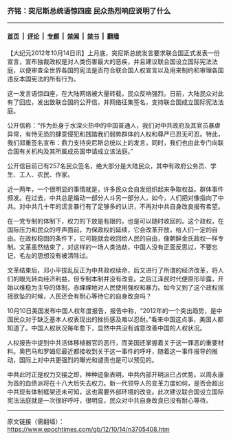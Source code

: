 ### 齐铭：突尼斯总统语惊四座 民众热烈响应说明了什么

---

#### [首页](../../../..?n3705408) &nbsp;|&nbsp; [评论](../../../../../epoch-comment?n3705408) &nbsp;|&nbsp; [专题](../../../../../epoch-special?n3705408) &nbsp;|&nbsp; [禁闻](../../../../../epoch-news?n3705408) &nbsp;|&nbsp; [禁书](../../../../../books?n3705408) &nbsp;|&nbsp; [翻墙](https://github.com/gfw-breaker/nogfw/blob/master/README.md?n3705408)


<div class="post_content" id="artbody" itemprop="articleBody">
 <!-- article content begin -->
 <p>
  【大纪元2012年10月14日讯】上月底，突尼斯总统发言要求联合国正式发表一份宣言，宣布独裁政权是对人类伤害最大的恶疾，并且建议联合国设立国际宪法法庭，以便审查全世界各国的宪法是否符合联合国人权宣言以及用来制约和审理各国违反本国宪法的所有行为。
 </p>
 <p>
  这一发言语惊四座，在大陆网络被大量转载，民众反响强烈。日前，大陆民众对此有了回应，发出致联合国的公开信，并网络征集签名，支持联合国成立国际宪法法庭。
 </p>
 <p>
  公开信称：“作为处身于水深火热中的中国普通人，我们对中共政府及其官员暴虐异常，有恃无恐的肆意侵犯和践踏我们弱势群体的人权和尊严已忍无可忍。特此，我们郑重签名宣布：鼎力支持突尼斯总统以上的发言，同时，我们也由此专门向联合国有关机构及其所属成员国申请成立该法庭。”
 </p>
 <p>
  公开信目前已有257名民众签名，绝大部分是大陆民众，其中有政府公务员、学生、工人、农民、作家。
 </p>
 <p>
  近一两年，一个很明显的事情就是，许多民众会自发组织起来争取权益。群体事件频发。在过去，中共总是煽动一部分人斗另一部分人，如今，人们把对像指向了中共。对中共几十年的谎言暴行有了足够多的认识，不再对中共自身改良报有希望。
 </p>
 <p>
  在一党专制的体制下，权力的下放是有限的，也是可以随时收回的。这个政权，在国际压力和民众的呼声面前，为保政权的延续，它会改革开放，给人们一定的自由。在政权稳固的条件下，它可能就会收回给人民的自由，像朝鲜金氏政权一样专制。文革虽然结束了，对这样的一场人类浩劫，中国人没有正面反思过，不要忘记，毛左的思想没有被清除过。
 </p>
 <p>
  文革结束后，邓小平拔乱反正为中共政权续命，后又进行了所谓的经济改革，将人们的眼光转向经济利益，但专制本制并没有改变。之后江泽民时代便原形毕露，开始以维稳为主导的体制，赤祼祼地对人民使用强权和暴力。如今又到了这个政权摇摇欲坠的时候，人民还会有耐心等待它的自身改良吗？
 </p>
 <p>
  10月10日美国发布中国人权年度报告，报告中称，“2012年的一个突出趋势，是中国民众对于缺乏基本人权表现出的挫折感及难以忍耐。”看来中国这点事，美国人都知道了。中国人权状况每年愈下，显然中共没有诚意改善中国的人权状况。
 </p>
 <p>
  人权报告中提到中共活体移植器官的恶行，而美国还掌握着关于这一罪恶的重要材料。奥巴马和罗姆尼最近都接收到关于这一事件的呼吁，随着这一事件报导的推动，国际上对中共更强烈的曝光和谴责也是可以预见的。
 </p>
 <p>
  中共此时正是权力交接之即，种种迹象表明，中共内部开明派已占优势。以周永康为首的血债派将在十八大后失去权力。新一代领导人的变革力度如何，是否会超出中共现有体制框架还未可知，这也需要外部环境的改变。此次建议联合国设立国际宪法法庭就是一次很好呼吁，很明显，民众对中共自身改良已没有耐心等待。
 </p>
 <!-- article content end -->
 <div id="below_article_ad">
 </div>
</div>


---

原文链接（需翻墙）：https://www.epochtimes.com/gb/12/10/14/n3705408.htm